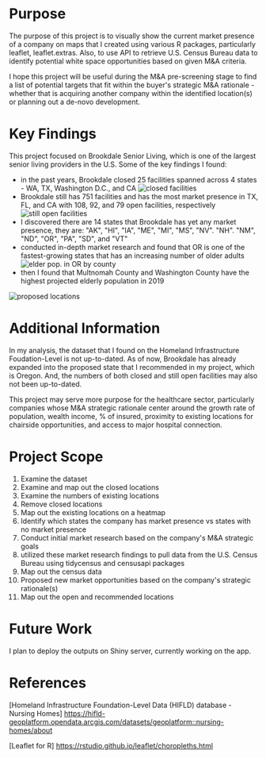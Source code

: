 # Purpose

The purpose of this project is to visually show the current market presence of a company on maps that I created using various R packages, particularly leaflet, leaflet.extras. Also, to use API to retrieve U.S. Census Bureau data to identify potential white space opportunities based on given M&A criteria. 

I hope this project will be useful during the M&A pre-screening stage to find a list of potential targets that fit within the buyer's strategic M&A rationale - whether that is acquiring another company within the identified location(s) or planning out a de-novo development. 

# Key Findings

This project focused on Brookdale Senior Living, which is one of the largest senior living providers in the U.S. Some of the key findings I found: 
- in the past years, Brookdale closed 25 facilities spanned across 4 states - WA, TX, Washington D.C., and CA
![closed facilities](https://github.com/qinggao68/Project-1-Market-Expansion-Analysis/raw/main/closed_facilities.PNG)
- Brookdale still has 751 facilities and has the most market presence in TX, FL, and CA with 108, 92, and 79 open facilities, respectively 
![still open facilities](https://github.com/qinggao68/Project-1-Market-Expansion-Analysis/blob/main/opened_facilities.PNG)
- I discovered there are 14 states that Brookdale has yet any market presence, they are: "AK", "HI", "IA", "ME", "MI", "MS", "NV". "NH". "NM", "ND", "OR", "PA", "SD", and "VT"
- conducted in-depth market research and found that OR is one of the fastest-growing states that has an increasing number of older adults
![elder pop. in OR by county](https://github.com/qinggao68/Project-1-Market-Expansion-Analysis/blob/main/Elders_Population_by_County.PNG)
- then I found that Multnomah County and Washington County have the highest projected elderly population in 2019
 
![proposed locations](https://github.com/qinggao68/Project-1-Market-Expansion-Analysis/blob/main/Proposed_Locations.PNG)
# Additional Information
In my analysis, the dataset that I found on the Homeland Infrastructure Foudation-Level is not up-to-dated. As of now, Brookdale has already expanded into the proposed state that I recommended in my project, which is Oregon. And, the numbers of both closed and still open facilities may also not been up-to-dated. 

This project may serve more purpose for the healthcare sector, particularly companies whose M&A strategic rationale center around the growth rate of population, wealth income, % of insured, proximity to existing locations for chairside opportunities, and access to major hospital connection.

# Project Scope 
1. Examine the dataset 
2. Examine and map out the closed locations
3. Examine the numbers of existing locations 
4. Remove closed locations
5. Map out the existing locations on a heatmap 
6. Identify which states the company has market presence vs states with no market presence 
7. Conduct initial market research based on the company's M&A strategic goals 
8. utilized these market research findings to pull data from the U.S. Census Bureau using tidycensus and censusapi packages 
9. Map out the census data 
10. Proposed new market opportunities based on the company's strategic rationale(s)
11. Map out the open and recommended locations 

# Future Work
I plan to deploy the outputs on Shiny server, currently working on the app. 

# References
[Homeland Infrastructure Foundation-Level Data (HIFLD) database - Nursing Homes] https://hifld-geoplatform.opendata.arcgis.com/datasets/geoplatform::nursing-homes/about

[Leaflet for R] https://rstudio.github.io/leaflet/choropleths.html

